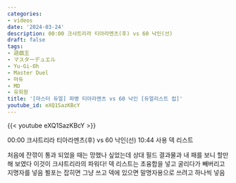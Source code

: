 ```yaml
---
categories:
- videos
date: '2024-03-24'
description: 00:00 크샤트리라 티아라멘츠(후) vs 60 낙인(선)
draft: false
tags:
- 遊戯王
- マスターデュエル
- Yu-Gi-Oh
- Master Duel
- 마듀
- MD
- 유희왕
title: '[마스터 듀얼] 파병 티아라멘츠 vs 60 낙인 [듀얼리스트 컵]'
youtube_id: eXQ1SazKBcY
---
```



{{< youtube eXQ1SazKBcY >}}

00:00 크샤트리라 티아라멘츠(후) vs 60 낙인(선)
10:44 사용 덱 리스트

처음에 잔깎이 통과 되었을 때는 망했나 싶었는데 상대 필드 결과물과 내 패를 보니 할만해 보였다
이것이 크샤트리라의 파워다!
덱 리스트는 초융합을 넣고 굴리다가 빼버리고 지명자를 넣음
뵐포는 잡히면 그냥 쓰고 덱에 있으면 말명자용으로 쓰려고 하나씩 넣음